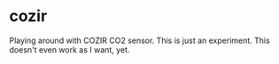 # cozir
Playing around with COZIR CO2 sensor. This is just an experiment. This doesn't even work as I want, yet.
